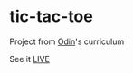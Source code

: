 # tic-tac-toe
Project from [Odin](https://www.theodinproject.com/lessons/tic-tac-toe-javascript)'s curriculum

See it [LIVE](https://tomodi98.github.io/tic-tac-toe/)